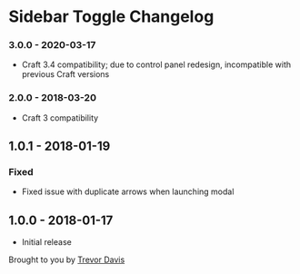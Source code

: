 # Sidebar Toggle Changelog

### 3.0.0 - 2020-03-17
- Craft 3.4 compatibility; due to control panel redesign, incompatible with previous Craft versions

### 2.0.0 - 2018-03-20
- Craft 3 compatibility

## 1.0.1 - 2018-01-19
### Fixed
- Fixed issue with duplicate arrows when launching modal

## 1.0.0 - 2018-01-17
- Initial release

Brought to you by [Trevor Davis](https://www.viget.com/)
